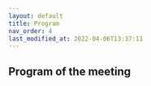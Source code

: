 ```yaml
---
layout: default
title: Program
nav_order: 4
last_modified_at: 2022-04-06T13:37:11
---
```


## Program of the meeting